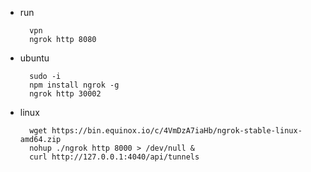 
- run

        vpn
        ngrok http 8080

- ubuntu

        sudo -i
        npm install ngrok -g
        ngrok http 30002
        
- linux

        wget https://bin.equinox.io/c/4VmDzA7iaHb/ngrok-stable-linux-amd64.zip
        nohup ./ngrok http 8000 > /dev/null &
        curl http://127.0.0.1:4040/api/tunnels
        
